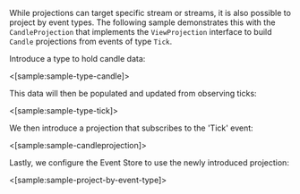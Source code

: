 <!--Title: Projecting by Event Type -->

While projections can target specific stream or streams, it is also possible to project by event types. The following sample demonstrates this with the `CandleProjection` that implements the `ViewProjection` interface to build `Candle` projections from events of type `Tick`.

Introduce a type to hold candle data:

<[sample:sample-type-candle]>

This data will then be populated and updated from observing ticks:

<[sample:sample-type-tick]>

We then introduce a projection that subscribes to the 'Tick' event:

<[sample:sample-candleprojection]>

Lastly, we configure the Event Store to use the newly introduced projection:

<[sample:sample-project-by-event-type]> 
 